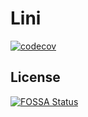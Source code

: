 # Lini
[![codecov](https://codecov.io/gh/quandangv/lini/branch/main/graph/badge.svg)](https://codecov.io/gh/quandangv/lini)

## License
[![FOSSA Status](https://app.fossa.com/api/projects/custom%2B22957%2Fgit%40github.com%3ADRKblade%2Flini.git.svg?type=large)](https://app.fossa.com/projects/custom%2B22957%2Fgit%40github.com%3ADRKblade%2Flini.git?ref=badge_large)
